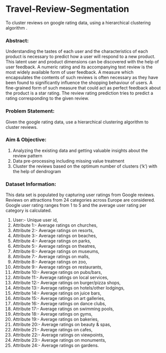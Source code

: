 # Travel-Review-Segmentation
To cluster reviews on google rating data, using a hierarchical clustering algorithm .

### Abstract: 
Understanding the tastes of each user and the characteristics of each 
product is necessary to predict how a user will respond to a new product. 
This latent user and product dimensions can be discovered with the help of 
user feedback. A numeric rating and its accompanying text review is the 
most widely available form of user feedback. A measure which 
encapsulates the contents of such reviews is often necessary as they have 
been found to significantly influence the shopping behaviour of users. A 
fine-grained form of such measure that could act as perfect feedback about 
the product is a star rating. The review rating prediction tries to predict a 
rating corresponding to the given review.

### Problem Statement: 
Given the google rating data, use a hierarchical clustering algorithm to cluster reviews.

### Aim & Objective: 
1. Analyzing the existing data and getting valuable insights about the review pattern 
2. Data pre-processing including missing value treatment 
3. Cluster the reviews based on the optimum number of clusters (‘k’) with the help of dendrogram 

### Dataset Information: 
This data set is populated by capturing user ratings from Google reviews. 
Reviews on attractions from 24 categories across Europe are considered. 
Google user rating ranges from 1 to 5 and the average user rating per 
category is calculated. 

1. User:- Unique user id,
2. Attribute 1:- Average ratings on churches,
3. Attribute 2:- Average ratings on resorts,
4. Attribute 3:- Average ratings on beaches,
5. Attribute 4:- Average ratings on parks,
6. Attribute 5:- Average ratings on theatres,
7. Attribute 6:- Average ratings on museums,
8. Attribute 7:- Average ratings on malls,
9. Attribute 8:- Average ratings on zoo,
10. Attribute 9:- Average ratings on restaurants,
11. Attribute 10:- Average ratings on pubs/bars,
12. Attribute 11:- Average ratings on local services,
13. Attribute 12:- Average ratings on burger/pizza shops,
14. Attribute 13:- Average ratings on hotels/other lodgings,
15. Attribute 14:- Average ratings on juice bars,
16. Attribute 15:- Average ratings on art galleries,
17. Attribute 16:- Average ratings on dance clubs,
18. Attribute 17:- Average ratings on swimming pools,
19. Attribute 18:- Average ratings on gyms, 
20. Attribute 19:- Average ratings on bakeries,
21. Attribute 20:- Average ratings on beauty & spas,
22. Attribute 21:- Average ratings on cafes, 
23. Attribute 22:- Average ratings on viewpoints,
24. Attribute 23:- Average ratings on monuments,
25. Attribute 24:- Average ratings on gardens.
